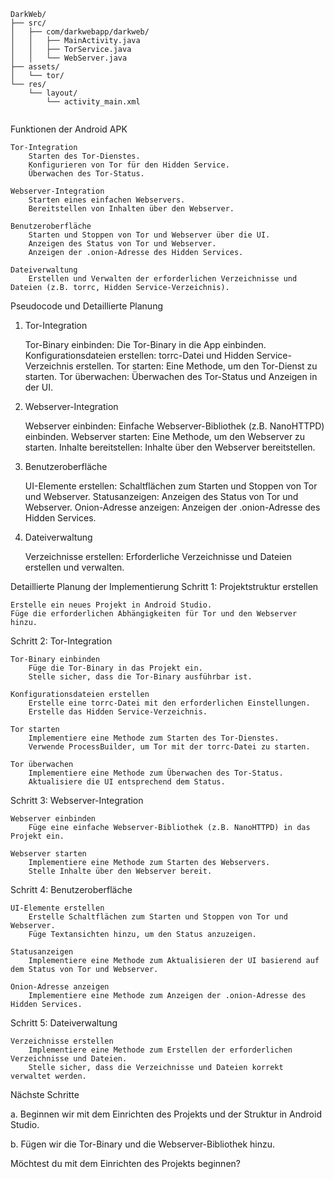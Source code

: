 ```
DarkWeb/
├── src/
│   ├── com/darkwebapp/darkweb/
│   │   ├── MainActivity.java
│   │   ├── TorService.java
│   │   └── WebServer.java
├── assets/
│   └── tor/
└── res/
    └── layout/
        └── activity_main.xml


```


Funktionen der Android APK

    Tor-Integration
        Starten des Tor-Dienstes.
        Konfigurieren von Tor für den Hidden Service.
        Überwachen des Tor-Status.

    Webserver-Integration
        Starten eines einfachen Webservers.
        Bereitstellen von Inhalten über den Webserver.

    Benutzeroberfläche
        Starten und Stoppen von Tor und Webserver über die UI.
        Anzeigen des Status von Tor und Webserver.
        Anzeigen der .onion-Adresse des Hidden Services.

    Dateiverwaltung
        Erstellen und Verwalten der erforderlichen Verzeichnisse und Dateien (z.B. torrc, Hidden Service-Verzeichnis).

Pseudocode und Detaillierte Planung
1. Tor-Integration

    Tor-Binary einbinden: Die Tor-Binary in die App einbinden.
    Konfigurationsdateien erstellen: torrc-Datei und Hidden Service-Verzeichnis erstellen.
    Tor starten: Eine Methode, um den Tor-Dienst zu starten.
    Tor überwachen: Überwachen des Tor-Status und Anzeigen in der UI.

2. Webserver-Integration

    Webserver einbinden: Einfache Webserver-Bibliothek (z.B. NanoHTTPD) einbinden.
    Webserver starten: Eine Methode, um den Webserver zu starten.
    Inhalte bereitstellen: Inhalte über den Webserver bereitstellen.

3. Benutzeroberfläche

    UI-Elemente erstellen: Schaltflächen zum Starten und Stoppen von Tor und Webserver.
    Statusanzeigen: Anzeigen des Status von Tor und Webserver.
    Onion-Adresse anzeigen: Anzeigen der .onion-Adresse des Hidden Services.

4. Dateiverwaltung

    Verzeichnisse erstellen: Erforderliche Verzeichnisse und Dateien erstellen und verwalten.

Detaillierte Planung der Implementierung
Schritt 1: Projektstruktur erstellen

    Erstelle ein neues Projekt in Android Studio.
    Füge die erforderlichen Abhängigkeiten für Tor und den Webserver hinzu.

Schritt 2: Tor-Integration

    Tor-Binary einbinden
        Füge die Tor-Binary in das Projekt ein.
        Stelle sicher, dass die Tor-Binary ausführbar ist.

    Konfigurationsdateien erstellen
        Erstelle eine torrc-Datei mit den erforderlichen Einstellungen.
        Erstelle das Hidden Service-Verzeichnis.

    Tor starten
        Implementiere eine Methode zum Starten des Tor-Dienstes.
        Verwende ProcessBuilder, um Tor mit der torrc-Datei zu starten.

    Tor überwachen
        Implementiere eine Methode zum Überwachen des Tor-Status.
        Aktualisiere die UI entsprechend dem Status.

Schritt 3: Webserver-Integration

    Webserver einbinden
        Füge eine einfache Webserver-Bibliothek (z.B. NanoHTTPD) in das Projekt ein.

    Webserver starten
        Implementiere eine Methode zum Starten des Webservers.
        Stelle Inhalte über den Webserver bereit.

Schritt 4: Benutzeroberfläche

    UI-Elemente erstellen
        Erstelle Schaltflächen zum Starten und Stoppen von Tor und Webserver.
        Füge Textansichten hinzu, um den Status anzuzeigen.

    Statusanzeigen
        Implementiere eine Methode zum Aktualisieren der UI basierend auf dem Status von Tor und Webserver.

    Onion-Adresse anzeigen
        Implementiere eine Methode zum Anzeigen der .onion-Adresse des Hidden Services.

Schritt 5: Dateiverwaltung

    Verzeichnisse erstellen
        Implementiere eine Methode zum Erstellen der erforderlichen Verzeichnisse und Dateien.
        Stelle sicher, dass die Verzeichnisse und Dateien korrekt verwaltet werden.

Nächste Schritte

a. Beginnen wir mit dem Einrichten des Projekts und der Struktur in Android Studio.

b. Fügen wir die Tor-Binary und die Webserver-Bibliothek hinzu.

Möchtest du mit dem Einrichten des Projekts beginnen?
